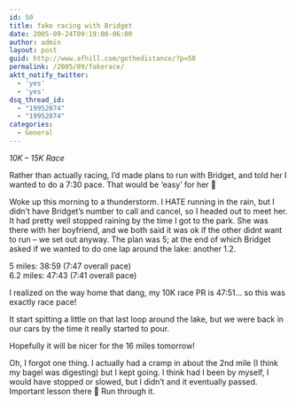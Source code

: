 ```yaml
---
id: 50
title: fake racing with Bridget
date: 2005-09-24T09:19:00-06:00
author: admin
layout: post
guid: http://www.afhill.com/gothedistance/?p=50
permalink: /2005/09/fakerace/
aktt_notify_twitter:
  - 'yes'
  - 'yes'
dsq_thread_id:
  - "19952074"
  - "19952074"
categories:
  - General
---
```

_10K &#8211; 15K Race_ 

Rather than actually racing, I&#8217;d made plans to run with Bridget, and told her I wanted to do a 7:30 pace. That would be &#8216;easy&#8217; for her 🙂

Woke up this morning to a thunderstorm. I HATE running in the rain, but I didn&#8217;t have Bridget&#8217;s number to call and cancel, so I headed out to meet her. It had pretty well stopped raining by the time I got to the park. She was there with her boyfriend, and we both said it was ok if the other didnt want to run &#8211; we set out anyway. The plan was 5; at the end of which Bridget asked if we wanted to do one lap around the lake: another 1.2. 

5 miles: 38:59 (7:47 overall pace)  
6.2 miles: 47:43 (7:41 overall pace)

I realized on the way home that dang, my 10K race PR is 47:51&#8230; so this was exactly race pace!

It start spitting a little on that last loop around the lake, but we were back in our cars by the time it really started to pour.

Hopefully it will be nicer for the 16 miles tomorrow!

Oh, I forgot one thing. I actually had a cramp in about the 2nd mile (I think my bagel was digesting) but I kept going. I think had I been by myself, I would have stopped or slowed, but I didn&#8217;t and it eventually passed. Important lesson there 🙂 Run through it.